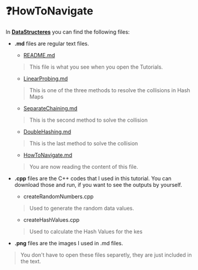 # :question:HowToNavigate

In __[DataStructeres](https://github.com/vardtlv/Tutorials/tree/master/DataStructeres#what-is-data-structures)__ you can find the following files:
  
  * __.md__ files are regular text files.
    * [README.md](https://github.com/vardtlv/Tutorials/blob/master/DataStructeres/README.md#what-is-data-structures)
    >This file is what you see when you open the Tutorials.
    * [LinearProbing.md](https://github.com/vardtlv/Tutorials/blob/master/DataStructeres/LinearProbing.md#arrow_right_hook-linear-probing)
    >This is one of the three methods to resolve the collisions in Hash Maps
    * [SeparateChaining.md](https://github.com/vardtlv/Tutorials/blob/master/DataStructeres/SeparateChaining.md#link-separate-chaining)
    >This is the second method to solve the collision
    * [DoubleHashing.md](https://github.com/vardtlv/Tutorials/blob/master/DataStructeres/DoubleHashing.md#fast_forward-double-hashing)
    >This is the last method to solve the collision
    * [HowToNavigate.md](https://github.com/vardtlv/Tutorials/blob/master/HowToNavigate.md#questionhowtonavigate)
    >You are now reading the content of this file.
    
  * __.cpp__ files are the C++ codes that I used in this tutorial. You can download those and run, if you want to see the outputs by yourself.
    * createRandomNumbers.cpp
    > Used to generate the random data values.
    * createHashValues.cpp
    > Used to calculate the Hash Values for the kes
  * __.png__ files are the images I used in .md files. 
  > You don't have to open these files separetly, they are just included in the text.
